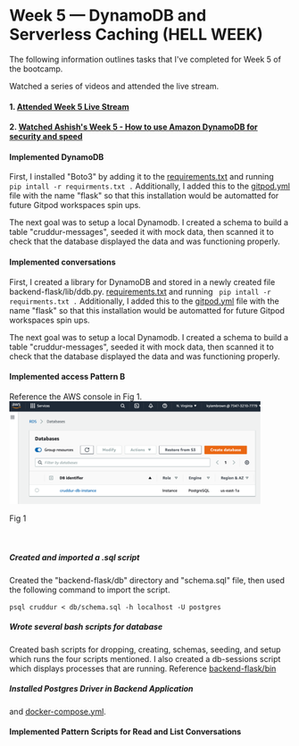 # Week 5 — DynamoDB and Serverless Caching (HELL WEEK)

The following information outlines tasks that I've completed for Week 5 of the bootcamp.

Watched a series of videos and attended the live stream.
#### 1. [Attended Week 5 Live Stream](https://www.youtube.com/watch?v=5oZHNOaL8Og) 
#### 2. [Watched Ashish's Week 5 - How to use Amazon DynamoDB for security and speed](https://www.youtube.com/watch?v=gFPljPNnK2Q) 

#### Implemented DynamoDB
First, I installed "Boto3" by adding it to the [requirements.txt](https://github.com/kmb40/aws-bootcamp-cruddur-2023/blob/week-4-redux/backend-flask/requirements.txt) and running ``` pip intall -r requirments.txt .``` Additionally, I added this to the [gitpod.yml](https://github.com/kmb40/aws-bootcamp-cruddur-2023/blob/week-5/.gitpod.yml) file with the name "flask" so that this installation would be automatted for future Gitpod workspaces spin ups.  

The next goal was to setup a local Dynamodb. I created a schema to build a table "cruddur-messages", seeded it with mock data, then scanned it to check that the database displayed the data and was functioning properly.

#### Implemented conversations
First, I created a library for DynamoDB and stored in a newly created file backend-flask/lib/ddb.py. [requirements.txt](https://github.com/kmb40/aws-bootcamp-cruddur-2023/blob/week-4-redux/backend-flask/requirements.txt) and running ``` pip intall -r requirments.txt .``` Additionally, I added this to the [gitpod.yml](https://github.com/kmb40/aws-bootcamp-cruddur-2023/blob/week-5/.gitpod.yml) file with the name "flask" so that this installation would be automatted for future Gitpod workspaces spin ups.  

The next goal was to setup a local Dynamodb. I created a schema to build a table "cruddur-messages", seeded it with mock data, then scanned it to check that the database displayed the data and was functioning properly.

#### Implemented access Pattern B
Reference the AWS console in Fig 1.  
<img src="/assets/RDS.png" width=450>
<figcaption>Fig 1</figcaption>   
<br/><br/>    
   
##### Created and imported a .sql script
Created the "backend-flask/db" directory and "schema.sql" file, then used the following command to import the script.
```
psql cruddur < db/schema.sql -h localhost -U postgres
```
##### Wrote several bash scripts for database 
Created bash scripts for dropping, creating, schemas, seeding, and setup which runs the four scripts mentioned. I also created a db-sessions script which displays processes that are running. Reference [backend-flask/bin](https://github.com/kmb40/aws-bootcamp-cruddur-2023/tree/week-4-redux/backend-flask/bin)  

##### Installed Postgres Driver in Backend Application  
 and [docker-compose.yml](https://github.com/kmb40/aws-bootcamp-cruddur-2023/blob/week-4-redux/docker-compose.yml).   

#### Implemented Pattern Scripts for Read and List Conversations
